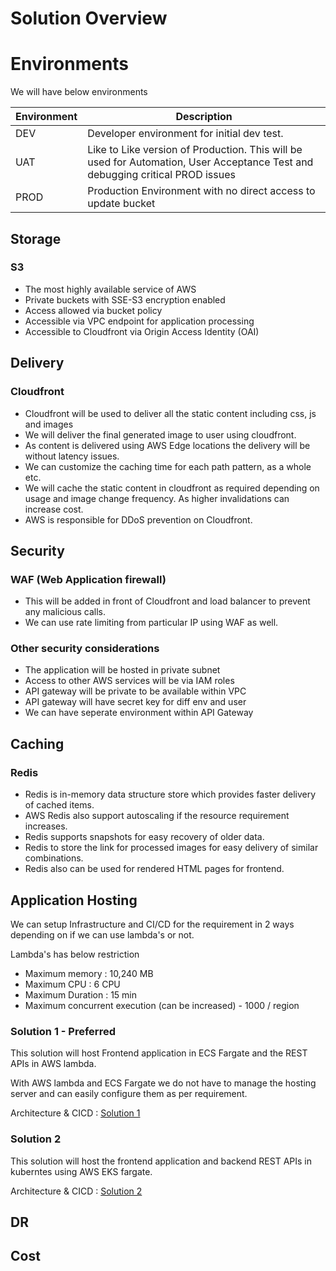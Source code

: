 # Solution Overview

# Environments
    
We will have below environments 

| Environment | Description |
| ----------- | ----------- |
| DEV         | Developer environment for initial dev test.  |
| UAT         |Like to Like version of Production. This will be used for Automation, User Acceptance Test and debugging critical PROD issues        |
| PROD        | Production Environment with no direct access to update bucket    |


## Storage
### S3 
- The most highly available service of AWS
- Private buckets with SSE-S3 encryption enabled
- Access allowed via bucket policy
- Accessible via VPC endpoint for application processing
- Accessible to Cloudfront via Origin Access Identity (OAI)
    
## Delivery
### Cloudfront
- Cloudfront will be used to deliver all the static content including css, js and images
- We will deliver the final generated image to user using cloudfront.
- As content is delivered using AWS Edge locations the delivery will be without latency issues.
- We can customize the caching time for each path pattern, as a whole etc.
- We will cache the static content in cloudfront as required depending on usage and image change frequency. As higher invalidations can increase cost.
- AWS is responsible for DDoS prevention on Cloudfront.


## Security 
### WAF (Web Application firewall)
- This will be added in front of Cloudfront and load balancer to prevent any malicious calls.
- We can use rate limiting from particular IP using WAF as well.

### Other security considerations 
- The application will be hosted in private subnet
- Access to other AWS services will be via IAM roles
- API gateway will be private to be available within VPC 
- API gateway will have secret key for diff env and user
- We can have seperate environment within API Gateway


## Caching
### Redis
- Redis is in-memory data structure store which provides faster delivery of cached items. 
- AWS Redis also support autoscaling if the resource requirement increases. 
- Redis supports snapshots for easy recovery of older data.
- Redis to store the link for processed images for easy delivery of similar combinations. 
- Redis also can be used for rendered HTML pages for frontend.
    
## Application Hosting

We can setup Infrastructure and CI/CD for the requirement in 2 ways depending on if we can use lambda's or not. 

Lambda's has below restriction
- Maximum memory : 10,240 MB
- Maximum CPU : 6 CPU
- Maximum Duration : 15 min
- Maximum concurrent execution (can be increased) - 1000 / region


### Solution 1 - Preferred
This solution will host Frontend application in ECS Fargate and the REST APIs in AWS lambda.

With AWS lambda and ECS Fargate we do not have to manage the hosting server and can easily configure them as per requirement.

Architecture & CICD : [Solution 1](../solution-1 "Solution 1")


### Solution 2
This solution will host the frontend application and backend REST APIs in kuberntes using AWS EKS fargate.

Architecture & CICD : [Solution 2](../solution-2 "Solution 2")


## DR


## Cost
